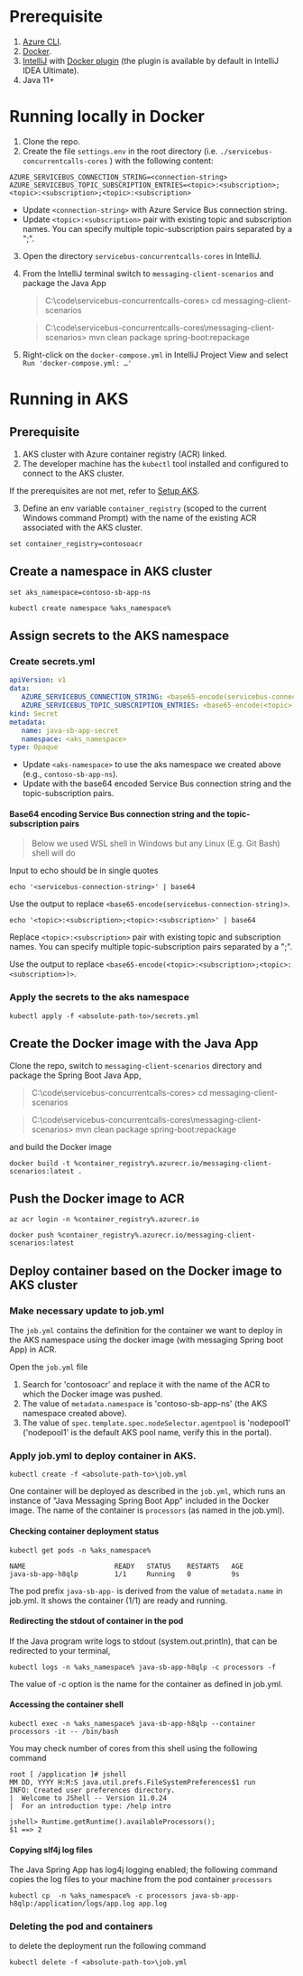 # Prerequisite

1. [Azure CLI](https://learn.microsoft.com/en-us/cli/azure/install-azure-cli).
2. [Docker](https://docs.docker.com/desktop/install/windows-install/).
3. [IntelliJ]( https://www.jetbrains.com/idea/download/?section=windows) with [Docker plugin]( https://www.jetbrains.com/help/idea/docker.html#install_docker) (the plugin is available by default in IntelliJ IDEA Ultimate).
4. Java 11+

# Running locally in Docker

1. Clone the repo.
2. Create the file `settings.env` in the root directory (i.e. `./servicebus-concurrentcalls-cores` ) with the following content:
```
AZURE_SERVICEBUS_CONNECTION_STRING=<connection-string>
AZURE_SERVICEBUS_TOPIC_SUBSCRIPTION_ENTRIES=<topic>:<subscription>;<topic>:<subscription>;<topic>:<subscription>
```

*  Update `<connection-string>` with Azure Service Bus connection string.
*  Update `<topic>:<subscription>` pair with existing topic and subscription names. You can specify multiple topic-subscription pairs separated by a ";".
3. Open the directory `servicebus-concurrentcalls-cores` in IntelliJ.
4. From the IntelliJ terminal switch to `messaging-client-scenarios` and package the Java App
      > C:\code\servicebus-concurrentcalls-cores> cd messaging-client-scenarios

      > C:\code\servicebus-concurrentcalls-cores\messaging-client-scenarios> mvn clean package spring-boot:repackage
5. Right-click on the `docker-compose.yml` in IntelliJ Project View and select `Run 'docker-compose.yml: …'`

# Running in AKS

## Prerequisite

1. AKS cluster with Azure container registry (ACR) linked.
2. The developer machine has the `kubectl` tool installed and configured to connect to the AKS cluster. 

If the prerequisites are not met, refer to [Setup AKS](./SETUP-AKS-README.md).

3. Define an env variable `container_registry` (scoped to the current Windows command Prompt) with the name of the existing ACR associated with the AKS cluster.

```
set container_registry=contosoacr
```

## Create a namespace in AKS cluster

```
set aks_namespace=contoso-sb-app-ns
```

```
kubectl create namespace %aks_namespace%
```

## Assign secrets to the AKS namespace

### Create secrets.yml

```yaml
apiVersion: v1
data:
   AZURE_SERVICEBUS_CONNECTION_STRING: <base65-encode(servicebus-connection-string)>
   AZURE_SERVICEBUS_TOPIC_SUBSCRIPTION_ENTRIES: <base65-encode(<topic>:<subscription>;<topic>:<subscription>)>
kind: Secret
metadata:
   name: java-sb-app-secret
   namespace: <aks_namespace>
type: Opaque
```

* Update `<aks-namespace>` to use the aks namespace we created above (e.g., `contoso-sb-app-ns`).
* Update with the base64 encoded Service Bus connection string and the topic-subscription pairs.

#### Base64 encoding Service Bus connection string and the topic-subscription pairs

> Below we used WSL shell in Windows but any Linux (E.g. Git Bash) shell will do

Input to echo should be in single quotes

```
echo '<servicebus-connection-string>' | base64
```

Use the output to replace `<base65-encode(servicebus-connection-string)>`.

```
echo '<topic>:<subscription>;<topic>:<subscription>' | base64
```

Replace `<topic>:<subscription>` pair with existing topic and subscription names. You can specify multiple topic-subscription pairs separated by a ";".

Use the output to replace `<base65-encode(<topic>:<subscription>;<topic>:<subscription>)>`.

### Apply the secrets to the aks namespace

```
kubectl apply -f <absolute-path-to>/secrets.yml
```

## Create the Docker image with the Java App

Clone the repo, switch to `messaging-client-scenarios` directory and package the Spring Boot Java App,

> C:\code\servicebus-concurrentcalls-cores> cd messaging-client-scenarios

> C:\code\servicebus-concurrentcalls-cores\messaging-client-scenarios> mvn clean package spring-boot:repackage

and build the Docker image
```
docker build -t %container_registry%.azurecr.io/messaging-client-scenarios:latest .
```

## Push the Docker image to ACR

```
az acr login -n %container_registry%.azurecr.io

docker push %container_registry%.azurecr.io/messaging-client-scenarios:latest
```

## Deploy container based on the Docker image to AKS cluster

### Make necessary update to job.yml

The `job.yml` contains the definition for the container we want to deploy in the AKS namespace using the docker image (with messaging Spring boot App) in ACR.

Open the `job.yml` file

1. Search for 'contosoacr' and replace it with the name of the ACR to which the Docker image was pushed.
2. The value of `metadata.namespace` is 'contoso-sb-app-ns' (the AKS namespace created above).
3. The value of `spec.template.spec.nodeSelector.agentpool` is 'nodepool1' ('nodepool1' is the default AKS pool name, verify this in the portal).

### Apply job.yml to deploy container in AKS.

```
kubectl create -f <absolute-path-to>\job.yml
```

One container will be deployed as described in the `job.yml`, which runs an instance of "Java Messaging Spring Boot App" included in the Docker image. The name of the container is `processors` (as named in the job.yml).

#### Checking container deployment status

```
kubectl get pods -n %aks_namespace%
```

```
NAME                      READY   STATUS    RESTARTS   AGE
java-sb-app-h8qlp         1/1     Running   0          9s
```

The pod prefix `java-sb-app-` is derived from the value of `metadata.name` in job.yml.
It shows the container (1/1) are ready and running.

#### Redirecting the stdout of container in the pod

If the Java program write logs to stdout (system.out.println), that can be redirected to your terminal,

```
kubectl logs -n %aks_namespace% java-sb-app-h8qlp -c processors -f
```

The value of -c option is the name for the container as defined in job.yml.

#### Accessing the container shell

```
kubectl exec -n %aks_namespace% java-sb-app-h8qlp --container processors -it -- /bin/bash
```

You may check number of cores from this shell using the following command

```
root [ /application ]# jshell
MM DD, YYYY H:M:S java.util.prefs.FileSystemPreferences$1 run
INFO: Created user preferences directory.
|  Welcome to JShell -- Version 11.0.24
|  For an introduction type: /help intro

jshell> Runtime.getRuntime().availableProcessors();
$1 ==> 2
```

#### Copying slf4j log files

The Java Spring App has log4j logging enabled; the following command copies the log files to your machine from the pod container `processors`

```
kubectl cp  -n %aks_namespace% -c processors java-sb-app-h8qlp:/application/logs/app.log app.log
```

### Deleting the pod and containers

to delete the deployment run the following command

```
kubectl delete -f <absolute-path-to>\job.yml
```
